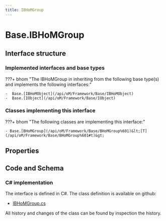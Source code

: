 ```yaml
---
title: IBHoMGroup
---
```


# Base.IBHoMGroup



## Interface structure

### Implemented interfaces and base types

???+ bhom "The IBHoMGroup in inheriting from the following base type(s) and implements the following interfaces:"

    -  Base.[IBHoMObject](/api/oM/Framework/Base/IBHoMObject)
    -  Base.[IObject](/api/oM/Framework/Base/IObject)


### Classes implementing this interface

???+ bhom "The following classes are implementing this interface:"

    - Base.[BHoMGroup](/api/oM/Framework/Base/BHoMGroup%601)&lt;[T](/api/oM/Framework/Base/BHoMGroup%601#t)&gt;


## Properties

## Code and Schema

### C# implementation

The interface is defined in C#. The class definition is available on github:

- [IBHoMGroup.cs](https://github.com/BHoM/BHoM/blob/develop/BHoM/Interface/IBHoMGroup.cs)

All history and changes of the class can be found by inspection the history.
